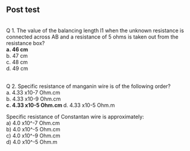 ## Post test
<br>
Q 1. The value of the balancing length l1 when the unknown resistance is connected across AB and a resistance of 5 ohms is taken out from the resistance box?<br>
<b>a. 46 cm<br></b>
b. 47 cm<br>
c. 48 cm<br>
d. 49 cm<br><br>

Q 2. Specific resistance of manganin wire is of the following order?<br>
a. 4.33 x10-7 Ohm.cm<br>
b. 4.33 x10-9 Ohm.cm<br>
<b>c. 4.33 x10-5 Ohm.cm	</b>
d. 4.33 x10-5 Ohm.m<br>

Specific resistance of Constantan wire is approximately:<br>
a) 4.0 x10^-7 Ohm.cm <br>	b) 4.0 x10^-5 Ohm.cm<br>	c) 4.0 x10^-9 Ohm.cm <br>	d) 4.0 x10^-5 Ohm.m

